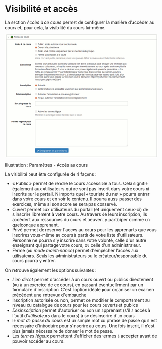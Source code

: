 # Visibilité et accès

La section _Accès à ce cours_ permet de configurer la manière d'accéder au cours et, pour cela, la visibilité du cours lui-même.

![](../../.gitbook/assets/image264%20%281%29.png)

Illustration : Paramètres - Accès au cours

La visibilité peut être configurée de 4 façons :

* « Public » permet de rendre le cours accessible à tous. Cela signifie également aux utilisateurs qui ne sont pas inscrit dans votre cours ni inscrits sur le portail. N'importe quel « touriste du net » pourra entrer dans votre cours et en voir le contenu. Il pourra aussi passer des exercices, même si son score ne sera pas conservé.
* Ouvert permet aux utilisateurs du portail \(et uniquement ceux-ci\) de s'inscrire librement à votre cours. Au travers de leurs inscription, ils accèdent aux ressources du cours et peuvent y participer comme un quelconque apprenant.
* Privé permet de réserver l'accès au cours pour les apprenants que vous inscrirez vous-même au cours à partir de votre liste d'utilisateurs. Personne ne pourra s'y inscrire sans votre volonté, celle d'un autre enseignant qui partage votre cours, ou celle d'un administrateur.
* Fermé \(ou _mode maintenance_\) permet d'empêcher l'accès aux utilisateurs. Seuls les administrateurs ou le créateur/responsable du cours pourra y entrer.

On retrouve également les options suivantes :

* _Lien direct_ permet d'accéder à un cours ouvert ou publics directement \(ou à un exercice de ce cours\), en passant éventuellement par un formulaire d'inscription. C'est l'option idéale pour organiser un examen précédent une entrevue d'embauche
* Inscription autorisée ou non, permet de modifier le comportement au niveau du catalogue de cours pour les cours ouverts et publics
* _Désinscription_ permet d'autoriser ou non un apprenant \(s'il a accès à l'outil d'_utilisateurs_ dans le cours\) à se désinscrire d'un cours
* le _mot de passe du cours_ est un simple mot ou phrase de passe qu'il est nécessaire d'introduire pour s'inscrire au cours. Une fois inscrit, il n'est plus jamais nécessaire de donner le mot de passe.
* Les _termes légaux_ permettent d'afficher des termes à accepter avant de pouvoir accéder au cours.

